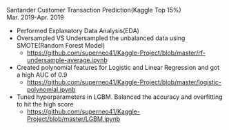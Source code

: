 Santander Customer Transaction Prediction(Kaggle Top 15%)        
Mar. 2019-Apr. 2019 
- Performed Explanatory Data Analysis(EDA)
- Oversampled VS Undersampled the unbalanced data using SMOTE(Random Forest Model)
  - https://github.com/superneo41/Kaggle-Project/blob/master/rf-undersample-average.ipynb
- Created polynomial features for Logistic and Linear Regression and got a high AUC of 0.9
  - https://github.com/superneo41/Kaggle-Project/blob/master/logistic-polynomial.ipynb
- Tuned hyperparameters in LGBM. Balanced the accuracy and overfitting to hit the high score
  - https://github.com/superneo41/Kaggle-Project/blob/master/LGBM.ipynb
